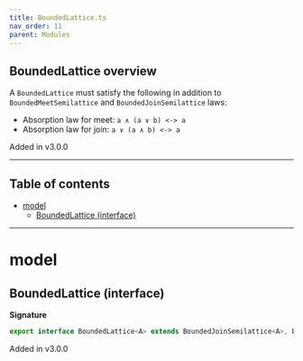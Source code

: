 ```yaml
---
title: BoundedLattice.ts
nav_order: 11
parent: Modules
---
```


## BoundedLattice overview

A `BoundedLattice` must satisfy the following in addition to `BoundedMeetSemilattice` and `BoundedJoinSemilattice` laws:

- Absorption law for meet: `a ∧ (a ∨ b) <-> a`
- Absorption law for join: `a ∨ (a ∧ b) <-> a`

Added in v3.0.0

---

<h2 class="text-delta">Table of contents</h2>

- [model](#model)
  - [BoundedLattice (interface)](#boundedlattice-interface)

---

# model

## BoundedLattice (interface)

**Signature**

```ts
export interface BoundedLattice<A> extends BoundedJoinSemilattice<A>, BoundedMeetSemilattice<A> {}
```

Added in v3.0.0
